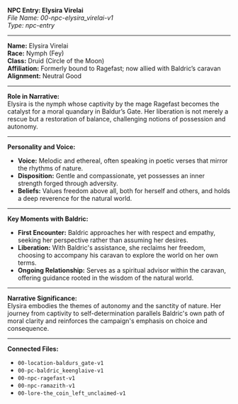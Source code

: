 **NPC Entry: Elysira Virelai**  
*File Name: 00-npc-elysira_virelai-v1*  
*Type: npc-entry*

---

**Name:** Elysira Virelai  
**Race:** Nymph (Fey)  
**Class:** Druid (Circle of the Moon)  
**Affiliation:** Formerly bound to Ragefast; now allied with Baldric’s caravan  
**Alignment:** Neutral Good

---

**Role in Narrative:**  
Elysira is the nymph whose captivity by the mage Ragefast becomes the catalyst for a moral quandary in Baldur’s Gate. Her liberation is not merely a rescue but a restoration of balance, challenging notions of possession and autonomy.

---

**Personality and Voice:**  
- **Voice:** Melodic and ethereal, often speaking in poetic verses that mirror the rhythms of nature.
- **Disposition:** Gentle and compassionate, yet possesses an inner strength forged through adversity.
- **Beliefs:** Values freedom above all, both for herself and others, and holds a deep reverence for the natural world.

---

**Key Moments with Baldric:**  
- **First Encounter:** Baldric approaches her with respect and empathy, seeking her perspective rather than assuming her desires.
- **Liberation:** With Baldric's assistance, she reclaims her freedom, choosing to accompany his caravan to explore the world on her own terms.
- **Ongoing Relationship:** Serves as a spiritual advisor within the caravan, offering guidance rooted in the wisdom of the natural world.

---

**Narrative Significance:**  
Elysira embodies the themes of autonomy and the sanctity of nature. Her journey from captivity to self-determination parallels Baldric's own path of moral clarity and reinforces the campaign's emphasis on choice and consequence.

---

**Connected Files:**  
- `00-location-baldurs_gate-v1`  
- `00-pc-baldric_keenglaive-v1`  
- `00-npc-ragefast-v1`  
- `00-npc-ramazith-v1`  
- `00-lore-the_coin_left_unclaimed-v1`